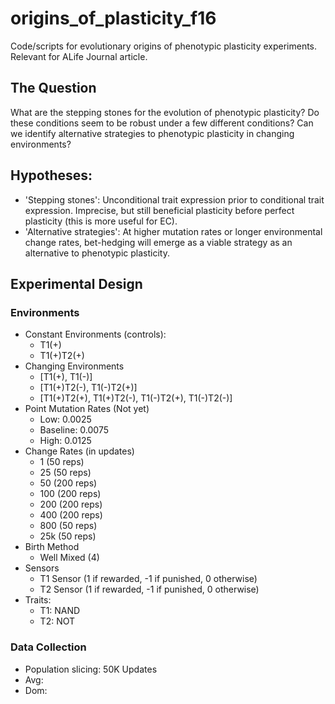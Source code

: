 # origins_of_plasticity_f16
Code/scripts for evolutionary origins of phenotypic plasticity experiments. Relevant for ALife Journal article.

## The Question
What are the stepping stones for the evolution of phenotypic plasticity? Do these conditions seem to be
robust under a few different conditions? Can we identify alternative strategies to phenotypic plasticity
in changing environments?

## Hypotheses:
  * 'Stepping stones': Unconditional trait expression prior to conditional trait expression. Imprecise,
    but still beneficial plasticity before perfect plasticity (this is more useful for EC).
  * 'Alternative strategies': At higher mutation rates or longer environmental change rates, bet-hedging
    will emerge as a viable strategy as an alternative to phenotypic plasticity.

## Experimental Design


### Environments
  * Constant Environments (controls):
    * T1(+)
    * T1(+)T2(+)
  * Changing Environments
    * [T1(+), T1(-)]
    * [T1(+)T2(-), T1(-)T2(+)]
    * [T1(+)T2(+), T1(+)T2(-), T1(-)T2(+), T1(-)T2(-)]
  * Point Mutation Rates (Not yet)
    * Low: 0.0025
    * Baseline: 0.0075
    * High: 0.0125
  * Change Rates (in updates)
    * 1     (50  reps)
    * 25    (50  reps)
    * 50    (200 reps)
    * 100   (200 reps)
    * 200   (200 reps)
    * 400   (200 reps)
    * 800   (50  reps)
    * 25k   (50  reps)
  * Birth Method
    * Well Mixed (4)
  * Sensors
    * T1 Sensor (1 if rewarded, -1 if punished, 0 otherwise)
    * T2 Sensor (1 if rewarded, -1 if punished, 0 otherwise)
  * Traits:
    * T1: NAND
    * T2: NOT
    
### Data Collection
  * Population slicing: 50K Updates
  * Avg:
  * Dom:
